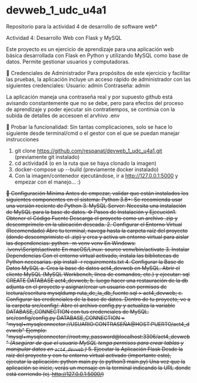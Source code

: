 # devweb_1_udc_u4a1
Repositorio para la actividad 4 de desarrollo de software web*

Actividad 4: Desarrollo Web con Flask y MySQL

Este proyecto es un ejercicio de aprendizaje para una aplicación web básica desarrollada con Flask en Python y utilizando MySQL como base de datos. Permite gestionar usuarios y computadoras.

🔐 Credenciales de Administrador
Para propósitos de este ejercicio y facilitar las pruebas, la aplicación incluye un acceso rápido de administrador con las siguientes credenciales:
    Usuario: admin
    Contraseña: admin

La aplicación maneja una contraseña real y por supuesto github está avisando constantemente que no se debe, pero para efectos del proceso de aprendizaje y poder ejecutar sin contratiempos, se continúa con la subida de detalles de accesoen el arvhivo .env

🚀 Probar la funcionalidad: Sin tantas complicaciones, solo se hace lo siguiente desde terminal/cmd o el gestor con el que se puedan manejar instrucciones
1. git clone https://github.com/respanat/devweb_1_udc_u4a1.git (previamente git instalado)
2. cd actividad4 (o en la ruta que se haya clonado la imagen)
3. docker-compose up --build (previamente docker instalado)
4. Con la imagen/contenedor ejecutándose, ir a http://127.0.0.1:5000 y empezar con el manejo... :)


~~🚀 Configuración Mínima
Antes de empezar, validar que están instalados los siguientes componentes en el sistema:
    Python 3.8+: Se recomienda usar una versión reciente de Python 3.
    MySQL Server: Necesita una instalación de MySQL para la base de datos.
⚙️ Pasos de Instalación y Ejecución1. Obtener el Código Fuente
Descarga el proyecto como un archivo .zip y descomprímelo en la ubicación deseada.
2. Configurar el Entorno Virtual (Recomendado)
Abre tu terminal, navega hasta la carpeta raíz del proyecto (donde descomprimiste el .zip) y crea y activa un entorno virtual para aislar las dependencias:
python -m venv venv
En Windows:
.\venv\Scripts\activate
En macOS/Linux:
source venv/bin/activate
3. Instalar Dependencias
Con el entorno virtual activado, instala las bibliotecas de Python necesarias.
pip install -r requirements.txt
4. Configurar la Base de Datos MySQL
a.  Crea la base de datos act4_devweb en MySQL.
Abrir el cliente MySQL (MySQL Workbench, línea de comandos, etc.) y ejecutar:
sql CREATE DATABASE act4_devweb;
b. luego hacer una restauración de la db adjunta en el proyecto y asignar/crear un usuario con permisos de lectura/escritura
mysqldump ruta_de_la_db_fuente.sql > act4_devweb;
c. Configurar las credenciales de la base de datos.
Dentro de tu proyecto, ve a la carpeta src/config/. Abre el archivo config.py y actualiza la variable DATABASE_CONNECTION con tus credenciales de MySQL.
src/config/config.py
DATABASE_CONNECTION = "mysql+mysqlconnector://USUARIO:CONTRASEÑA@HOST:PUERTO/act4_devweb"
Ejemplo: "mysql+mysqlconnector://root:my_password@localhost:3306/act4_devweb"
*(Asegúrar de que el usuario MySQL tenga permisos para crear tablas y manipular datos en `act4_devweb`.)*
5. Ejecutar la Aplicación Flask
Desde la raíz del proyecto y con tu entorno virtual activado (importante esto), ejecutar la aplicación:
python main.py (o python3 main.py)
Una vez que la aplicación se inicie, verás un mensaje en la terminal indicando la URL donde está corriendo (ej. http://127.0.0.1:5000/)~~



